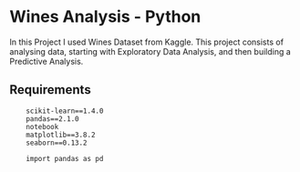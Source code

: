# Wines Analysis - Python
In this Project I used Wines Dataset from Kaggle.
This project consists of analysing data, starting with Exploratory Data Analysis, and then building a Predictive Analysis.

## Requirements
        scikit-learn==1.4.0
        pandas==2.1.0
        notebook
        matplotlib==3.8.2
        seaborn==0.13.2

        import pandas as pd
        

